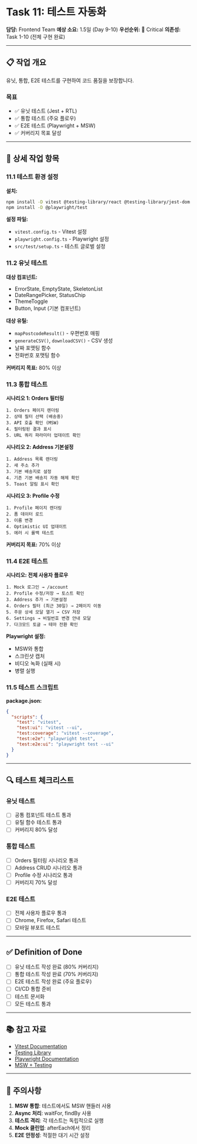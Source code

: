 # Task 11: 테스트 자동화

**담당:** Frontend Team
**예상 소요:** 1.5일 (Day 9-10)
**우선순위:** 🔴 Critical
**의존성:** Task 1-10 (전체 구현 완료)

---

## 📋 작업 개요

유닛, 통합, E2E 테스트를 구현하여 코드 품질을 보장합니다.

### 목표
- ✅ 유닛 테스트 (Jest + RTL)
- ✅ 통합 테스트 (주요 플로우)
- ✅ E2E 테스트 (Playwright + MSW)
- ✅ 커버리지 목표 달성

---

## 🎯 상세 작업 항목

### 11.1 테스트 환경 설정

**설치:**
```bash
npm install -D vitest @testing-library/react @testing-library/jest-dom @testing-library/user-event
npm install -D @playwright/test
```

**설정 파일:**
- `vitest.config.ts` - Vitest 설정
- `playwright.config.ts` - Playwright 설정
- `src/test/setup.ts` - 테스트 글로벌 설정

### 11.2 유닛 테스트

**대상 컴포넌트:**
- ErrorState, EmptyState, SkeletonList
- DateRangePicker, StatusChip
- ThemeToggle
- Button, Input (기본 컴포넌트)

**대상 유틸:**
- `mapPostcodeResult()` - 우편번호 매핑
- `generateCSV()`, `downloadCSV()` - CSV 생성
- 날짜 포맷팅 함수
- 전화번호 포맷팅 함수

**커버리지 목표:** 80% 이상

### 11.3 통합 테스트

**시나리오 1: Orders 필터링**
```
1. Orders 페이지 렌더링
2. 상태 필터 선택 (배송중)
3. API 호출 확인 (MSW)
4. 필터링된 결과 표시
5. URL 쿼리 파라미터 업데이트 확인
```

**시나리오 2: Address 기본설정**
```
1. Address 목록 렌더링
2. 새 주소 추가
3. 기본 배송지로 설정
4. 기존 기본 배송지 자동 해제 확인
5. Toast 알림 표시 확인
```

**시나리오 3: Profile 수정**
```
1. Profile 페이지 렌더링
2. 폼 데이터 로드
3. 이름 변경
4. Optimistic UI 업데이트
5. 에러 시 롤백 테스트
```

**커버리지 목표:** 70% 이상

### 11.4 E2E 테스트

**시나리오: 전체 사용자 플로우**
```
1. Mock 로그인 → /account
2. Profile 수정/저장 → 토스트 확인
3. Address 추가 → 기본설정
4. Orders 필터 (최근 30일) → 2페이지 이동
5. 주문 상세 모달 열기 → CSV 저장
6. Settings → 비밀번호 변경 안내 모달
7. 다크모드 토글 → 테마 전환 확인
```

**Playwright 설정:**
- MSW와 통합
- 스크린샷 캡처
- 비디오 녹화 (실패 시)
- 병렬 실행

### 11.5 테스트 스크립트

**package.json:**
```json
{
  "scripts": {
    "test": "vitest",
    "test:ui": "vitest --ui",
    "test:coverage": "vitest --coverage",
    "test:e2e": "playwright test",
    "test:e2e:ui": "playwright test --ui"
  }
}
```

---

## 🔍 테스트 체크리스트

### 유닛 테스트
- [ ] 공통 컴포넌트 테스트 통과
- [ ] 유틸 함수 테스트 통과
- [ ] 커버리지 80% 달성

### 통합 테스트
- [ ] Orders 필터링 시나리오 통과
- [ ] Address CRUD 시나리오 통과
- [ ] Profile 수정 시나리오 통과
- [ ] 커버리지 70% 달성

### E2E 테스트
- [ ] 전체 사용자 플로우 통과
- [ ] Chrome, Firefox, Safari 테스트
- [ ] 모바일 뷰포트 테스트

---

## ✅ Definition of Done

- [ ] 유닛 테스트 작성 완료 (80% 커버리지)
- [ ] 통합 테스트 작성 완료 (70% 커버리지)
- [ ] E2E 테스트 작성 완료 (주요 플로우)
- [ ] CI/CD 통합 준비
- [ ] 테스트 문서화
- [ ] 모든 테스트 통과

---

## 📚 참고 자료

- [Vitest Documentation](https://vitest.dev/)
- [Testing Library](https://testing-library.com/)
- [Playwright Documentation](https://playwright.dev/)
- [MSW + Testing](https://mswjs.io/docs/recipes/setup)

---

## 🚨 주의사항

1. **MSW 통합**: 테스트에서도 MSW 핸들러 사용
2. **Async 처리**: waitFor, findBy 사용
3. **테스트 격리**: 각 테스트는 독립적으로 실행
4. **Mock 클린업**: afterEach에서 정리
5. **E2E 안정성**: 적절한 대기 시간 설정
